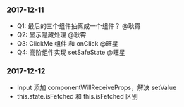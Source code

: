 ### 2017-12-11

* Q1: 最后的三个组件抽离成一个组件？ @耿霄
* Q2: 显示隐藏处理 @耿霄
* Q3: ClickMe 组件 和 onClick @旺星
* Q4: 高阶组件实现 setSafeState @旺星


### 2017-12-12

* Input 添加 componentWillReceiveProps，解决 setValue
* this.state.isFetched 和 this.isFetched 区别


